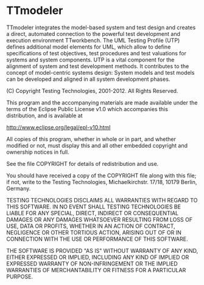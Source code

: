 TTmodeler
=========

TTmodeler integrates the model-based system and test design and creates a direct, automated connection to the powerful test development and execution environment TTworkbench. The UML Testing Profile (UTP) defines additional model elements for UML, which allow to define specifications of test objectives, test procedures and test valuations for systems and system components. UTP is a vital component for the alignment of system and test development methods. It contributes to the concept of model-centric systems design: System models and test models can be developed and aligned in all system development phases.

(C) Copyright Testing Technologies, 2001-2012. All Rights Reserved.

This program and the accompanying materials are made available under the terms of the Eclipse Public License v1.0 which accompanies this distribution, and is available at

http://www.eclipse.org/legal/epl-v10.html

All copies of this program, whether in whole or in part, and whether modified or not, must display this and all other embedded copyright and ownership notices in full.

See the file COPYRIGHT for details of redistribution and use.

You should have received a copy of the COPYRIGHT file along with this file; if not, write to the Testing Technologies, Michaelkirchstr. 17/18, 10179 Berlin, Germany.

TESTING TECHNOLOGIES DISCLAIMS ALL WARRANTIES WITH REGARD TO THIS SOFTWARE. IN NO EVENT SHALL TESTING TECHNOLOGIES BE LIABLE FOR ANY SPECIAL, DIRECT, INDIRECT OR CONSEQUENTIAL DAMAGES OR ANY DAMAGES
WHATSOEVER RESULTING FROM LOSS OF USE, DATA OR PROFITS, WHETHER IN AN ACTION OF CONTRACT, NEGLIGENCE OR OTHER TORTIOUS ACTION, ARISING OUT OF OR IN CONNECTION WITH THE USE OR PERFORMANCE OF THIS SOFTWARE.

THE SOFTWARE IS PROVIDED "AS IS" WITHOUT WARRANTY OF ANY KIND, EITHER EXPRESSED OR IMPLIED, INCLUDING ANY KIND OF IMPLIED OR EXPRESSED WARRANTY OF NON-INFRINGEMENT OR THE IMPLIED WARRANTIES OF MERCHANTABILITY OR FITNESS FOR A PARTICULAR PURPOSE.
